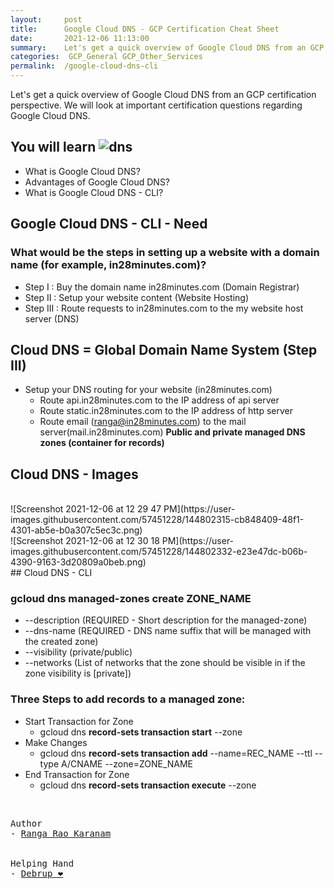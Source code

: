 ```yaml
---
layout:     post
title:      Google Cloud DNS - GCP Certification Cheat Sheet
date:       2021-12-06 11:13:00
summary:    Let's get a quick overview of Google Cloud DNS from an GCP certification perspective. We will look at important certification questions regarding Google Cloud DNS.
categories:  GCP_General GCP_Other_Services
permalink:  /google-cloud-dns-cli
---
```


Let's get a quick overview of Google Cloud DNS from an GCP certification perspective. We will look at important certification questions regarding Google Cloud DNS.

## You will learn        ![dns](https://user-images.githubusercontent.com/57451228/144802720-8d5f1ff8-db0d-44c5-a071-6753209b168b.png)
- What is Google Cloud DNS?
- Advantages of Google Cloud DNS?   
- What is Google Cloud DNS - CLI?   

## Google Cloud DNS - CLI - Need

### What would be the steps in setting up a website with a domain name (for example, in28minutes.com)?
- Step I : Buy the domain name in28minutes.com (Domain Registrar)
- Step II : Setup your website content (Website Hosting)
- Step III : Route requests to in28minutes.com to the my website host server (DNS)

## Cloud DNS = Global Domain Name System (Step III)

 - Setup your DNS routing for your website (in28minutes.com)
    - Route api.in28minutes.com to the IP address of api server
    - Route static.in28minutes.com to the IP address of http server
    - Route email (ranga@in28minutes.com) to the mail server(mail.in28minutes.com)
**Public and private managed DNS zones (container for records)**

## Cloud DNS - Images
<BR/>
![Screenshot 2021-12-06 at 12 29 47 PM](https://user-images.githubusercontent.com/57451228/144802315-cb848409-48f1-4301-ab5e-b0a307c5ec3c.png)
<BR/>
![Screenshot 2021-12-06 at 12 30 18 PM](https://user-images.githubusercontent.com/57451228/144802332-e23e47dc-b06b-4390-9163-3d20809a0beb.png)
<BR/>
## Cloud DNS - CLI

### gcloud dns managed-zones create ZONE_NAME
- --description (REQUIRED - Short description for the managed-zone)
- --dns-name (REQUIRED - DNS name suffix that will be managed with the created zone)
- --visibility (private/public)
- --networks (List of networks that the zone should be visible in if the zone visibility is [private])
 
### Three Steps to add records to a managed zone:
- Start Transaction for Zone
  - gcloud dns **record-sets transaction start** --zone
- Make Changes
  - gcloud dns **record-sets transaction add** --name=REC_NAME --ttl --type A/CNAME --zone=ZONE_NAME
- End Transaction for Zone
  - gcloud dns **record-sets transaction execute** --zone

<BR/>


<pre>
Author
- <a href="https://www.linkedin.com/in/rangakaranam/">Ranga Rao Karanam</a>
<br/>
Helping Hand
- <a href="https://www.linkedin.com/in/debrup-365/">Debrup ❤️</a>
</pre>
